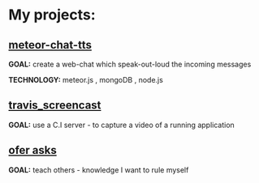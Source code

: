My projects:
==================
 

[meteor-chat-tts](https://github.com/brownman/meteor-chat-tts) 
-----
**GOAL:** create a web-chat which speak-out-loud the incoming messages

**TECHNOLOGY:** meteor.js , mongoDB , node.js
 

[travis_screencast](https://github.com/brownman/travis_screencast)
-------
**GOAL:** use a C.I server - to capture a video of a running application


[ofer asks](https://github.com/brownman/ofer_asks)
-----
**GOAL:** teach others - knowledge I want to rule myself
